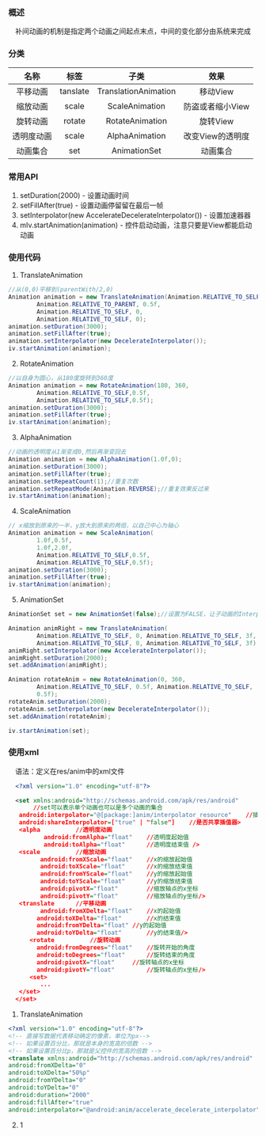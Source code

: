 ### 概述
　补间动画的机制是指定两个动画之间起点末点，中间的变化部分由系统来完成
 
### 分类
   |  名称   |     标签     |          子类          |     效果     |
   | :---: | :--------: | :------------------: | :--------: |
   | 平移动画  | tanslate | TranslationAnimation |   移动View   |
   | 缩放动画  |  scale   |    ScaleAnimation    | 防盗或者缩小View |
   | 旋转动画  |  rotate  |   RotateAnimation    |   旋转View   |
   | 透明度动画 |  scale   |    AlphaAnimation    | 改变View的透明度 |
   | 动画集合 |  set   |    AnimationSet    | 动画集合 |   
   
   
### 常用API

 1. setDuration(2000) - 设置动画时间
 2. setFillAfter(true) - 设置动画停留留在最后一帧
 3. setInterpolator(new AccelerateDecelerateInterpolator()) - 设置加速器器
 4. mIv.startAnimation(animation) - 控件启动动画，注意只要是View都能启动动画

### 使用代码

 1. TranslateAnimation
 
``` java
//从(0,0)平移到(parentWith/2,0)
Animation animation = new TranslateAnimation(Animation.RELATIVE_TO_SELF, 0,
		Animation.RELATIVE_TO_PARENT, 0.5f,
		Animation.RELATIVE_TO_SELF, 0,
		Animation.RELATIVE_TO_SELF, 0);
animation.setDuration(3000);
animation.setFillAfter(true);
animation.setInterpolator(new DecelerateInterpolator());
iv.startAnimation(animation);
```

 2. RotateAnimation
 
``` java
//以自身为圆心，从180度旋转到360度
Animation animation = new RotateAnimation(180, 360,
		Animation.RELATIVE_TO_SELF,0.5f,
		Animation.RELATIVE_TO_SELF,0.5f);
animation.setDuration(3000);
animation.setFillAfter(true);
iv.startAnimation(animation);
```


 3. AlphaAnimation
 
``` java
//动画的透明度从1渐变成0,然后再渐变回去
Animation animation = new AlphaAnimation(1.0f,0);
animation.setDuration(3000);
animation.setFillAfter(true);
animation.setRepeatCount(1);//重复次数
animation.setRepeatMode(Animation.REVERSE);//重复效果反过来
iv.startAnimation(animation);
```


 4. ScaleAnimation

``` java
// x缩放到原来的一半，y放大到原来的两倍，以自己中心为轴心
Animation animation = new ScaleAnimation(
		1.0f,0.5f,
		1.0f,2.0f,
		Animation.RELATIVE_TO_SELF,0.5f,
		Animation.RELATIVE_TO_SELF,0.5f);
animation.setDuration(3000);
animation.setFillAfter(true);
iv.startAnimation(animation);
```

 5. AnimationSet
 
``` java
AnimationSet set = new AnimationSet(false);//设置为FALSE，让子动画的Interpolator各自生效

Animation animRight = new TranslateAnimation(
		Animation.RELATIVE_TO_SELF, 0, Animation.RELATIVE_TO_SELF, 3f,
		Animation.RELATIVE_TO_SELF, 0, Animation.RELATIVE_TO_SELF, 3f);
animRight.setInterpolator(new AccelerateInterpolator());
animRight.setDuration(2000);
set.addAnimation(animRight);

Animation rotateAnim = new RotateAnimation(0, 360,
		Animation.RELATIVE_TO_SELF, 0.5f, Animation.RELATIVE_TO_SELF,
		0.5f);
rotateAnim.setDuration(2000);
rotateAnim.setInterpolator(new DecelerateInterpolator());
set.addAnimation(rotateAnim);

iv.startAnimation(set);
```


### 使用xml
　语法：定义在res/anim中的xml文件
 ```xml
   <?xml version="1.0" encoding="utf-8"?>

   <set xmlns:android="http://schemas.android.com/apk/res/android"	
        //set可以表示单个动画也可以是多个动画的集合
   	android:interpolator="@[package:]anim/interpolator_resource"	//插值器，影响动画速度
   	android:shareInterpolator=["true" | "false"] 	//是否共享插值器>	
   	<alpha			//透明度动画
    	   android:fromAlpha="float"	//透明度起始值
    	   android:toAlpha="float"		//透明度结束值 />
   	<scale			//缩放动画
     	  android:fromXScale="float"	//x的缩放起始值
     	  android:toXScale="float"		//x的缩放结束值
     	  android:fromYScale="float"	//y的缩放起始值
     	  android:toYScale="float"		//y的缩放结束值
     	  android:pivotX="float"		//缩放轴点的x坐标
      	  android:pivotY="float" 		//缩放轴点的y坐标/>
   	<translate  	//平移动画
      	  android:fromXDelta="float" 	//x的起始值
         android:toXDelta="float"		//x的结束值
         android:fromYDelta="float"	//y的起始值
         android:toYDelta="float" 		//y的结束值/>
       <rotate			//旋转动画
         android:fromDegrees="float"	//旋转开始的角度
         android:toDegrees="float"		//旋转结束的角度
         android:pivotX="float"		//旋转轴点的x坐标
         android:pivotY="float" 		//旋转轴点的x坐标/>
       <set>
     	  ...
   	</set>
   </set>
 ``` 
 
 
 

 1. TranslateAnimation  

``` xml
<?xml version="1.0" encoding="utf-8"?>
<!-- 直接写数据代表移动确定的像素，单位为px-->
<!-- 如果设置百分比，那就是本身的宽高的倍数 -->
<!-- 如果设置百分比p，那就是父控件的宽高的倍数 -->
<translate xmlns:android="http://schemas.android.com/apk/res/android"
android:fromXDelta="0"
android:toXDelta="50%p"
android:fromYDelta="0"
android:toYDelta="0"
android:duration="2000"
android:fillAfter="true"
android:interpolator="@android:anim/accelerate_decelerate_interpolator" />
```


     
 2. 1                                                                                                                                                                                                                                                                                                                                                                                                                                                                                                                                                                                                                 